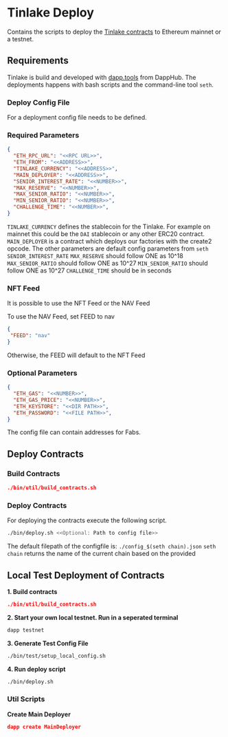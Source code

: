 # Tinlake Deploy
Contains the scripts to deploy the [Tinlake contracts](https://github.com/centrifuge/tinlake]) to Ethereum mainnet or a testnet.


## Requirements
Tinlake is build and developed with  [dapp.tools](https://github.com/dapphub/dapptools) from DappHub.
The deployments happens with bash scripts and the command-line tool `seth`.



### Deploy Config File
For a deployment config file needs to be defined.
### Required Parameters
```json
{
  "ETH_RPC_URL": "<<RPC URL>>",
  "ETH_FROM": "<<ADDRESS>>",
  "TINLAKE_CURRENCY": "<<ADDRESS>>",
  "MAIN_DEPLOYER": "<<ADDRESS>>",
  "SENIOR_INTEREST_RATE": "<<NUMBER>>",
  "MAX_RESERVE": "<<NUMBER>>",
  "MAX_SENIOR_RATIO": "<<NUMBER>>",
  "MIN_SENIOR_RATIO": "<<NUMBER>>",
  "CHALLENGE_TIME": "<<NUMBER>>",
}
```
`TINLAKE_CURRENCY` defines the stablecoin for the Tinlake. For example on mainnet this could be the `DAI` stablecoin or any other ERC20 contract.
`MAIN_DEPLOYER` is a contract which deploys our factories with the create2 opcode.  The other parameters are default config parameters from `seth`
`SENIOR_INTEREST_RATE` 
`MAX_RESERVE` should follow ONE as 10^18
`MAX_SENIOR_RATIO` should follow ONE as 10^27
`MIN_SENIOR_RATIO` should follow ONE as 10^27
`CHALLENGE_TIME` should be in seconds


### NFT Feed

It is possible to use the NFT Feed or the NAV Feed

To use the NAV Feed, set FEED to nav

```json
{
 "FEED": "nav"
}
```
Otherwise, the FEED will default to the NFT Feed

### Optional Parameters
```json
{
  "ETH_GAS": "<<NUMBER>>",
  "ETH_GAS_PRICE": "<<NUMBER>>",
  "ETH_KEYSTORE": "<<DIR PATH>>",
  "ETH_PASSWORD": "<<FILE PATH>>",
}
```
The config file can contain addresses for Fabs.

## Deploy Contracts

### Build Contracts

```json
./bin/util/build_contracts.sh
```

### Deploy Contracts
For deploying the contracts execute the following script.

```bash
./bin/deploy.sh <<Optional: Path to config file>>
```
The default filepath of the configfile is: `./config_$(seth chain).json`
`seth chain` returns the name of the current chain based on the provided 

## Local Test Deployment of Contracts
**1. Build contracts**
```json
./bin/util/build_contracts.sh
```

**2. Start your own local testnet. Run in a seperated terminal**
```bash
dapp testnet

```
**3. Generate Test Config File**
```bash
./bin/test/setup_local_config.sh 
```

**4. Run deploy script**
```bash
./bin/deploy.sh
```

### Util Scripts

**Create Main Deployer**
```json
dapp create MainDeployer 
```
